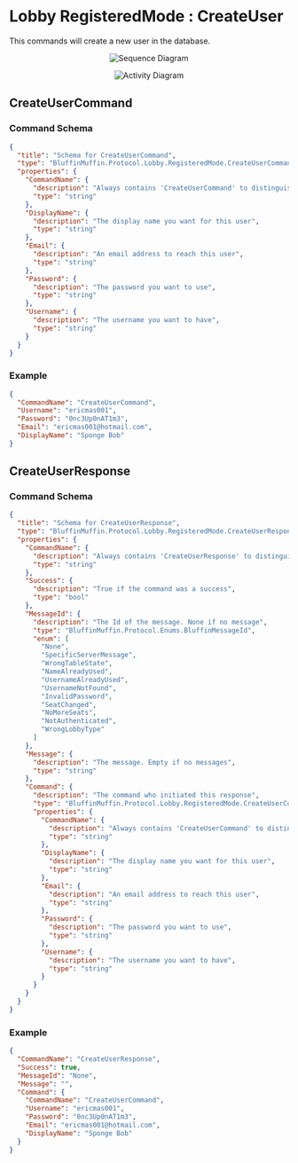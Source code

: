 # Lobby RegisteredMode : CreateUser

This commands will create a new user in the database.

<p align=center><img src="https://github.com/Ericmas001/BluffinMuffin.Protocol/blob/master/Documentation/Sequences/BluffinMuffin.Protocol.Lobby.RegisteredMode.CreateUserCommand.png" alt="Sequence Diagram"></p>

<p align=center><img src="https://github.com/Ericmas001/BluffinMuffin.Protocol/blob/master/Documentation/Activities/BluffinMuffin.Protocol.Lobby.RegisteredMode.CreateUserCommand.png" alt="Activity Diagram"></p>

## CreateUserCommand

### Command Schema

```json
{
  "title": "Schema for CreateUserCommand",
  "type": "BluffinMuffin.Protocol.Lobby.RegisteredMode.CreateUserCommand",
  "properties": {
    "CommandName": {
      "description": "Always contains 'CreateUserCommand' to distinguish the command from others.",
      "type": "string"
    },
    "DisplayName": {
      "description": "The display name you want for this user",
      "type": "string"
    },
    "Email": {
      "description": "An email address to reach this user",
      "type": "string"
    },
    "Password": {
      "description": "The password you want to use",
      "type": "string"
    },
    "Username": {
      "description": "The username you want to have",
      "type": "string"
    }
  }
}
```

### Example

```json
{
  "CommandName": "CreateUserCommand",
  "Username": "ericmas001",
  "Password": "0nc3Up0nAT1m3",
  "Email": "ericmas001@hotmail.com",
  "DisplayName": "Sponge Bob"
}
```

## CreateUserResponse

### Command Schema

```json
{
  "title": "Schema for CreateUserResponse",
  "type": "BluffinMuffin.Protocol.Lobby.RegisteredMode.CreateUserResponse",
  "properties": {
    "CommandName": {
      "description": "Always contains 'CreateUserResponse' to distinguish the command from others.",
      "type": "string"
    },
    "Success": {
      "description": "True if the command was a success",
      "type": "bool"
    },
    "MessageId": {
      "description": "The Id of the message. None if no message",
      "type": "BluffinMuffin.Protocol.Enums.BluffinMessageId",
      "enum": [
        "None",
        "SpecificServerMessage",
        "WrongTableState",
        "NameAlreadyUsed",
        "UsernameAlreadyUsed",
        "UsernameNotFound",
        "InvalidPassword",
        "SeatChanged",
        "NoMoreSeats",
        "NotAuthenticated",
        "WrongLobbyType"
      ]
    },
    "Message": {
      "description": "The message. Empty if no messages",
      "type": "string"
    },
    "Command": {
      "description": "The command who initiated this response",
      "type": "BluffinMuffin.Protocol.Lobby.RegisteredMode.CreateUserCommand",
      "properties": {
        "CommandName": {
          "description": "Always contains 'CreateUserCommand' to distinguish the command from others.",
          "type": "string"
        },
        "DisplayName": {
          "description": "The display name you want for this user",
          "type": "string"
        },
        "Email": {
          "description": "An email address to reach this user",
          "type": "string"
        },
        "Password": {
          "description": "The password you want to use",
          "type": "string"
        },
        "Username": {
          "description": "The username you want to have",
          "type": "string"
        }
      }
    }
  }
}
```

### Example

```json
{
  "CommandName": "CreateUserResponse",
  "Success": true,
  "MessageId": "None",
  "Message": "",
  "Command": {
    "CommandName": "CreateUserCommand",
    "Username": "ericmas001",
    "Password": "0nc3Up0nAT1m3",
    "Email": "ericmas001@hotmail.com",
    "DisplayName": "Sponge Bob"
  }
}
```


